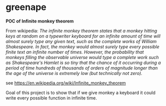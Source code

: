 # greenape
**POC of Infinite monkey theorem**

From wikipedia:
*The infinite monkey theorem states that a monkey hitting keys at random on a typewriter keyboard for an infinite amount of time will almost surely type any given text, such as the complete works of William Shakespeare. In fact, the monkey would almost surely type every possible finite text an infinite number of times. However, the probability that monkeys filling the observable universe would type a complete work such as Shakespeare's Hamlet is so tiny that the chance of it occurring during a period of time hundreds of thousands of orders of magnitude longer than the age of the universe is extremely low (but technically not zero).*

see https://en.wikipedia.org/wiki/Infinite_monkey_theorem

Goal of this project is to show that if we give monkey a keyboard it could write every possible function in infinite time.
